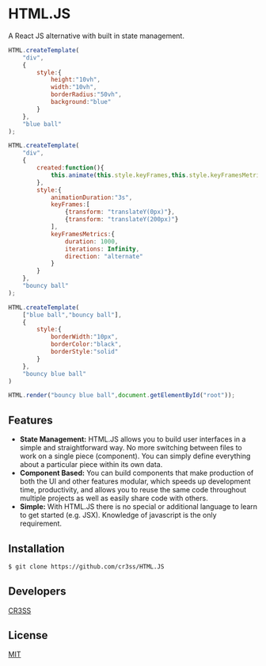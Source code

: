 # HTML.JS

A React JS alternative with built in state management.

```js
HTML.createTemplate(
    "div",
    {
        style:{
            height:"10vh",
            width:"10vh",
            borderRadius:"50vh",
            background:"blue"
        }
    },
    "blue ball"
);

HTML.createTemplate(
    "div",
    {
        created:function(){
            this.animate(this.style.keyFrames,this.style.keyFramesMetrics);
        },
        style:{
            animationDuration:"3s",
            keyFrames:[
                {transform: "translateY(0px)"}, 
                {transform: "translateY(200px)"}
            ],
            keyFramesMetrics:{
                duration: 1000,
                iterations: Infinity,
                direction: "alternate"
            }
        }
    },
    "bouncy ball"
);

HTML.createTemplate(
    ["blue ball","bouncy ball"],
    {
        style:{
            borderWidth:"10px",
            borderColor:"black",
            borderStyle:"solid"
        }
    },
    "bouncy blue ball"
)

HTML.render("bouncy blue ball",document.getElementById("root"));
```

## Features
* **State Management:** HTML.JS allows you to build user interfaces in a simple and straightforward way. No more switching between files to work on a single piece (component). You can simply define everything about a particular piece within its own data.
* **Component Based:** You can build components that make production of both the UI and other features modular, which speeds up development time, productivity, and allows you to reuse the same code throughout multiple projects as well as easily share code with others.
* **Simple:** With HTML.JS there is no special or additional language to learn to get started (e.g. JSX). Knowledge of javascript is the only requirement. 

## Installation

```bash
$ git clone https://github.com/cr3ss/HTML.JS
```
## Developers

[CR3SS](https://linktr.ee/cr3ss)

## License

  [MIT](LICENSE)
